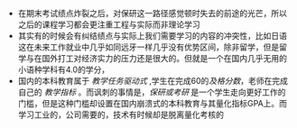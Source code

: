 - 在期末考试绩点炸裂之后，对保研这一路径感觉顿时失去的前途的光芒，所以之后的课程学习都会更注重工程与实际而非理论学习
- 其实有的时候会有纠结绩点与实际上我们需要学习的内容的冲突性，比如日语这在未来工作就业中几乎如同远牙一样几乎没有优势区间，除非留学，但是留学与在国外打工对经济实力的压力还是很大的。但就是一个在国内几乎无用的小语种学科有4.0的学分，
- 国内的本科教育属于 *教学任务驱动式* ,学生在完成60的*及格分数*，老师在完成自己的 *教学指标* 。而讽刺的事情是，*保研或考研* 是一个学生走向更好工作的门槛，但是这种门槛却设置在国内崩溃式的本科教育与其量化指标GPA上。而学习工业的，公司需要的，技术有时候却是脱离量化考核的